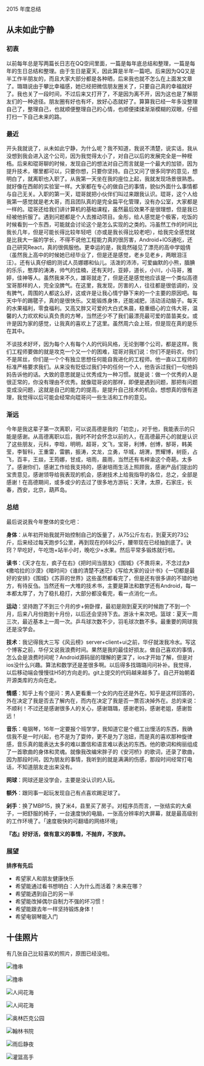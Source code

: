 
2015 年度总结

## 从未如此宁静
### 初衷
以前每年总是写两篇长日志在QQ空间里面，一篇是每年底总结和整理，一篇是每年的生日总结和整理。由于生日是夏天，因此算是半年一篇吧。后来因为QQ又是半工作半朋友的，而且大家大部分都是各种晒，后来我也就不怎么在上面发文章了。璐璐说由于攀比幸福感，她已经把微信朋友圈关了，只要自己真的幸福就好了。我也关了一段时间，不过后来又打开了，不是因为离不开，因为这也是了解朋友们的一种途径。朋友圈有好也有坏，放好心态就好了。算算我已经一年多没整理自己了，整理自己，也就顺便整理自己的心情，也顺便揉揉渐渐模糊的双眼，仔细打扫一下自己未来的路。

### 最近
开头我就说了，从未如此宁静，为什么呢？我不知道，我说不清楚，说实话，我从没想到我会进入这个公司，因为我觉得太小了，对自己以后的发展完全是一种桎梏。后来和琨哥聊的时候，发现自己的想法对自己而言就是一个最大的加锁，因为提升技术，哪里都可以，只要你想，只要你坚持。自己又问了很多同学的意见，想明白了，就离职也入职了。从我第一天坐在我的座位上起，我就发现场景很熟悉。就好像在西邮的实验室一样。大家都在专心的做自己的事情，貌似外面什么事情都与自己无关。入职的第一天，琨哥就把小伙伴们叫过来跟我认识。琨哥，这个人给我第一感觉就是老大哥，而且团队真的是完全扁平化管理，没有办公室，大家都是一样的。琨哥还给我们讲计算机的基础课程，虽然最后效果不是很理想，但是我已经被他折服了。遇到问题都是个人去推动项目。金彤，给人感觉是个极客，吃饭的时候看到一个东西，可能就会讨论这个是怎么实现的之类的。冯虽然工作的时间比我长几年，但是可能长得比较年轻吧（亦或是我长得比较老吧），给我完全感觉就是比我大一届的学长，不得不说他工程能力真的很厉害，Android+IOS通吃，还自己研究React，真的很佩服他。更幸运的是，我竟然碰见了漂亮的高中学姐倩（虽然我上高中的时候她已经毕业了，但是还是感觉，老乡见老乡，两眼泪汪汪）。还有认真仔细的测试人员娜娜和仙儿。活泼的沛沛，可爱幽默的小熊，腼腆的乐乐，憨厚的涛涛，帅气的佳楠，还有天时，亚婷，道长，小川，小马哥，雅婷，佳神等人。虽然我来不久，雄哥就走了，但是还是感觉他应该是一个类似高德宝哥那样的人，完全没脾气。在这里，我发现，厉害的人，往往都是很低调的，没有脾气，周围的人都这么好，这或许是让我心情宁静下来的一个主要的原因吧。每天中午的踢毽子，真的是很快乐。又能锻炼身体，还能减肥，活动活动脑子。每天的水果福利，零食福利。又高又胖又可爱的大白式朱晨，稳重细心的立伟大哥，温馨的人力欢欢和认真负责的方琴，当然还少不了我们最漂亮最可爱的苗苗美女。或许是因为家的感觉，让我真的喜欢上了这里。虽然周六会上班，但是现在真的是乐在其中。

不谈技术好坏，因为每个人有每个人的代码风格，无论到哪个公司，都是这样。我们工程师要做的就是攻克一个又一个的困难，琨哥对我们说：你们不是码农，你们不是屌丝，你们是一个个有独立思想任何能自我进化的工程师。他一直以工程师的标准严格要求我们。从来没有贬低过我们中的任何一个人，他告诉过我们一句他妈妈告诉他的话。大致的意思就是让优秀成为一种习惯。就是说：做一个优秀的人是很正常的，你没有理由不优秀。就像琨哥说的那样，即便是遇到问题，那把有问题变成没问题，这就是自己的能力的提高，是提升自己技术的机会。想想真的很有道理，我觉得以后可能会经常向琨哥问一些生活和工作的意见。

### 渐远
今年是我这辈子第一次离职，可以说高德是我的「初恋」，对于他，我能表示的只能是感谢。从高德离职以后，我时不时会怀念以前的人，在高德最开心的就是认识了这些朋友，元科，李晗，明明，超哥，文飞，宝哥，利博，创博，郜哥，韩美莹，李智科，王重雷，雷鹏，振涛，文龙，立勇，华城，胡渭，贾耀博，树臣，占飞，百丰，王燚，王筠娜，甘成，培雨，晨雨，当然还有韦梓渝这个奇葩。太多了。感谢你们，感谢工作给我支持的，感谢培雨生活上照顾我，感谢产品们提出的宝贵意见，感谢领导给我表现的机会，感谢技术上给我指导的各位，总之，全部是感谢！在高德期间，或多或少的去过了很多地方游玩：天津，太原，石家庄，长春，西安，北京，葫芦岛。

### 总结

最后说说我今年整体的变化吧：

**身体**：从年初开始我就开始控制自己的饭量了，从75公斤左右，到夏天的73公斤，后来经过每天跑步5公里，再到现在的68公斤，腰带现在已经抽到底了。诀窍？早吃好，午吃饱+站半小时，晚吃少+水果。然后平常多锻炼就行啦。

**读书**：《天才在左，疯子在右》《把时间当朋友》《围城》《不畏将来，不念过去》《撒哈拉的沙漠》《暗时间》《谁的清楚不迷茫》《写给大家的设计书》《一切都是最好的安排》《围城》《苏菲的世界》这些虽然都看完了，但是还有很多讲的不错的地方，有待反刍。当然还有一大堆的技术书，主要是算法和数学还有Android，每一本都太厚了，为了稳扎稳打，大部分都没看完，看一点消化一点。

**运动**：坚持跑了不到三个月的步+俯卧撑，最初是刚到夏天的时候跑了不到一个月，后来八月份跑到十月份，以后还会坚持下去。游泳十来次吧。篮球：夏天一周三次，最近基本上一周一次。乒乓球次数不少，羽毛球次数不多。最重要的网球我还是没学会。

**技术**：我记得我大三写《风云榜》server+client+ui之前，华仔就泼我冷水。写这个博客之前，华仔又说我浪费时间。果然是我的最佳好损友。做自己喜欢的事情，怎么会是浪费时间呢？Android源码层的理解的更深了，ios才开始了解，但是对ios没什么兴趣。算法和数学还是差很多啊。以后得多找璐璐问问补补。我觉得，以后移动端会慢慢往H5的方向走的。git上提交的代码越来越多了。自己开始朝着开源类库的方向在走。

**情感**：知乎上有个提问：男人更看重一个女的内在还是外在。知乎是这样回答的，外在决定了我是否去了解内在，而内在决定了我是否一票否决掉外在。总的来说：不顺利！不过还是感谢很多人的关心，感谢璐璐，感谢老妈，感谢老姐，感谢哲远！

**音乐**：电钢琴，16年一定要报个班学学，我知道它是个细工出慢活的东西，我确信我不是一时兴起，也不是为了耍帅，更不是为了泡妞，而是真的喜欢那种旋律感，音乐真的能表达太多的难以置信和语言难以表达的东西。他的歌词和绚丽组成了一首歌曲的身体和灵魂。就像我改编宋胖子的《安河桥》的歌词，还录了歌曲，因为那段时间，因为朋友的事情，我听到的就是满满的伤感，那段时间经常打电话，不知道朋友走出来没有。

**网球**：网球还是没学会，主要是没认识的人玩。

**额外**：跟同事一起玩发现自己有点喜欢踢足球了。

**剁手**：换了MBP15，换了米4，县里买了房子。对程序员而言，一张结实的大桌子，一把舒服的椅子，一台速度快的电脑，一张高分辨率的大屏幕，就是最高级别的工作环境了。「速度极快的可翻墙的网络环境」

**『态』好好活，做有意义的事情，不抛弃，不放弃。**

### 展望

**排序有先后**

- 希望家人和朋友健康快乐
- 希望能通过看书想明白：人为什么而活着？未来在哪？
- 希望能遇到自己的另一半
- 希望能改掉偶尔自制力不强的坏习惯！
- 希望能跟去年一样坚持锻炼身体！
- 希望电钢琴能入门

## 十佳照片

有几张自己比较喜欢的照片，原图已经没啦。

![撸串](https://wangyuchao.oss-cn-beijing.aliyuncs.com/blog/life/2015-summary/2015-0.jpg)

![撸串](https://wangyuchao.oss-cn-beijing.aliyuncs.com/blog/life/2015-summary/2015-1.jpg)

![人间花海](https://wangyuchao.oss-cn-beijing.aliyuncs.com/blog/life/2015-summary/2015-2.jpg)

![人间花海](https://wangyuchao.oss-cn-beijing.aliyuncs.com/blog/life/2015-summary/2015-3.jpg)

![奥林匹克公园](https://wangyuchao.oss-cn-beijing.aliyuncs.com/blog/life/2015-summary/2015-4.jpg)

![翰林书院](https://wangyuchao.oss-cn-beijing.aliyuncs.com/blog/life/2015-summary/2015-5.jpg)

![雨后静夜](https://wangyuchao.oss-cn-beijing.aliyuncs.com/blog/life/2015-summary/2015-6.jpg)

![灌篮高手](https://wangyuchao.oss-cn-beijing.aliyuncs.com/blog/life/2015-summary/2015-7.jpg)